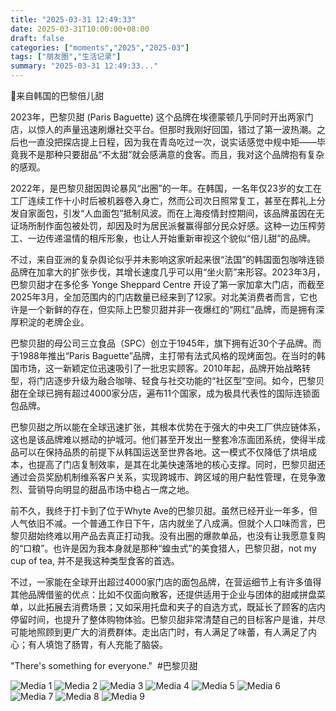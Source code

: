 ```yaml
---
title: "2025-03-31 12:49:33"
date: 2025-03-31T10:00:00+08:00
draft: false
categories: ["moments","2025","2025-03"]
tags: ["朋友圈","生活记录"]
summary: "2025-03-31 12:49:33..."
---
```


🗼来自韩国的巴黎倍儿甜

2023年，巴黎贝甜 (Paris Baguette) 这个品牌在埃德蒙顿几乎同时开出两家门店，以惊人的声量迅速刷爆社交平台。但那时我刚好回国，错过了第一波热潮。之后也一直没把探店提上日程，因为我在青岛吃过一次，说实话感觉中规中矩——毕竟我不是那种只要甜品“不太甜”就会感满意的食客。而且，我对这个品牌抱有复杂的感观。

2022年，是巴黎贝甜因舆论暴风“出圈”的一年。在韩国，一名年仅23岁的女工在工厂连续工作十小时后被机器卷入身亡，然而公司次日照常复工，甚至在葬礼上分发自家面包，引发“人血面包”抵制风波。而在上海疫情封控期间，该品牌虽因在无证场所制作面包被处罚，却因及时为居民派餐赢得部分民众好感。这种一边压榨劳工、一边传递温情的相斥形象，也让人开始重新审视这个貌似“倍儿甜”的品牌。

不过，来自亚洲的复杂舆论似乎并未影响这家听起来很“法国”的韩国面包咖啡连锁品牌在加拿大的扩张步伐，其增长速度几乎可以用“坐火箭”来形容。2023年3月，巴黎贝甜才在多伦多 Yonge Sheppard Centre 开设了第一家加拿大门店，而截至2025年3月，全加范围内的门店数量已经来到了12家。对北美消费者而言，它也许是一个新鲜的存在，但实际上巴黎贝甜并非一夜爆红的“网红”品牌，而是拥有深厚积淀的老牌企业。

巴黎贝甜的母公司三立食品（SPC）创立于1945年，旗下拥有近30个子品牌。而于1988年推出“Paris Baguette”品牌，主打带有法式风格的现烤面包。在当时的韩国市场，这一新颖定位迅速吸引了一批忠实顾客。2010年起，品牌开始战略转型，将门店逐步升级为融合咖啡、轻食与社交功能的“社区型”空间。如今，巴黎贝甜在全球已拥有超过4000家分店，遍布11个国家，成为极具代表性的国际连锁面包品牌。

巴黎贝甜之所以能在全球迅速扩张，其根本优势在于强大的中央工厂供应链体系，这也是该品牌难以撼动的护城河。他们甚至开发出一整套冷冻面团系统，使得半成品可以在保持品质的前提下从韩国运送至世界各地。这一模式不仅降低了烘培成本，也提高了门店复制效率，是其在北美快速落地的核心支撑。同时，巴黎贝甜还通过会员奖励机制维系客户关系，实现跨城市、跨区域的用户黏性管理，在竞争激烈、营销导向明显的甜品市场中稳占一席之地。

前不久，我终于打卡到了位于Whyte Ave的巴黎贝甜。虽然已经开业一年多，但人气依旧不减。一个普通工作日下午，店内就坐了八成满。但就个人口味而言，巴黎贝甜始终难以用产品去真正打动我。没有出圈的爆款单品，也没有让我愿意复购的“口粮”。也许是因为我本身就是那种“蝗虫式”的美食猎人，巴黎贝甜，not my cup of tea, 并不是我这种类型食客的首选。

不过，一家能在全球开出超过4000家门店的面包品牌，在营运细节上有许多值得其他品牌借鉴的优点：比如不仅面向散客，还提供适用于企业与团体的甜咸拼盘菜单，以此拓展去消费场景；又如采用托盘和夹子的自选方式，既延长了顾客的店内停留时间，也提升了整体购物体验。巴黎贝甜非常清楚自己的目标客户是谁，并尽可能地照顾到更广大的消费群体。走出店门时，有人满足了味蕾，有人满足了内心；有人填饱了肠胃，有人充能了脑袋。

"There's something for everyone."
​
​#巴黎贝甜

![Media 1](/Moments/photos/2025-03-31/202503311249330.jpg)
![Media 2](/Moments/photos/2025-03-31/202503311249331.jpg)
![Media 3](/Moments/photos/2025-03-31/202503311249332.jpg)
![Media 4](/Moments/photos/2025-03-31/202503311249333.jpg)
![Media 5](/Moments/photos/2025-03-31/202503311249334.jpg)
![Media 6](/Moments/photos/2025-03-31/202503311249335.jpg)
![Media 7](/Moments/photos/2025-03-31/202503311249336.jpg)
![Media 8](/Moments/photos/2025-03-31/202503311249337.jpg)
![Media 9](/Moments/photos/2025-03-31/202503311249338.jpg)

